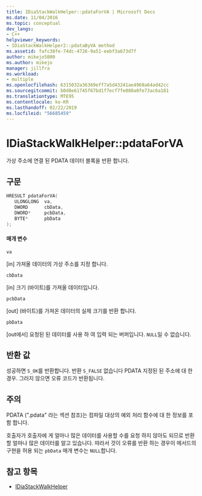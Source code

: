 ```yaml
---
title: IDiaStackWalkHelper::pdataForVA | Microsoft Docs
ms.date: 11/04/2016
ms.topic: conceptual
dev_langs:
- C++
helpviewer_keywords:
- IDiaStackWalkHelper2::pdataByVA method
ms.assetid: fafc38fe-74dc-4726-9a51-eebf3a673d7f
author: mikejo5000
ms.author: mikejo
manager: jillfra
ms.workload:
- multiple
ms.openlocfilehash: 6315032a36369eff7a5d43241ae4968a64ad42cc
ms.sourcegitcommit: b0d8e61745f67bd1f7ecf7fe080a0fe73ac6a181
ms.translationtype: MTE95
ms.contentlocale: ko-KR
ms.lasthandoff: 02/22/2019
ms.locfileid: "56685459"
---
```

# <a name="idiastackwalkhelperpdataforva"></a>IDiaStackWalkHelper::pdataForVA
가상 주소에 연결 된 PDATA 데이터 블록을 반환 합니다.

## <a name="syntax"></a>구문

```C++
HRESULT pdataForVA( 
   ULONGLONG  va,
   DWORD      cbData,
   DWORD*     pcbData,
   BYTE*      pbData
);
```

#### <a name="parameters"></a>매개 변수
 `va`

[in] 가져올 데이터의 가상 주소를 지정 합니다.

 `cbData`

[in] 크기 (바이트)를 가져올 데이터입니다.

 `pcbData`

[out] (바이트)를 가져온 데이터의 실제 크기를 반환 합니다.

 `pbData`

[out에서] 요청된 된 데이터를 사용 하 여 입력 되는 버퍼입니다. `NULL`일 수 없습니다.

## <a name="return-value"></a>반환 값
 성공하면 `S_OK`를 반환합니다. 반환 `S_FALSE` 없습니다 PDATA 지정된 된 주소에 대 한 경우. 그러지 않으면 오류 코드가 반환됩니다.

## <a name="remarks"></a>주의
 PDATA (".pdata" 라는 섹션 참조)는 컴파일 대상의 예외 처리 함수에 대 한 정보를 포함 합니다.

 호출자가 호출자에 게 얼마나 많은 데이터를 사용할 수를 요청 하지 않아도 되므로 반환할 얼마나 많은 데이터를 알고 있습니다. 따라서 것이 오류를 반환 하는 경우이 메서드의 구현을 허용 되는 `pbData` 매개 변수는 `NULL`합니다.

## <a name="see-also"></a>참고 항목
- [IDiaStackWalkHelper](../../debugger/debug-interface-access/idiastackwalkhelper.md)